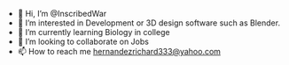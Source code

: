 - 👋 Hi, I’m @InscribedWar
- 👀 I’m interested in Development or 3D design software such as Blender.
- 🌱 I’m currently learning Biology in college
- 💞️ I’m looking to collaborate on Jobs
- 📫 How to reach me hernandezrichard333@yahoo.com

<!---
rich77889/rich77889 is a ✨ special ✨ repository because its `README.md` (this file) appears on your GitHub profile.
You can click the Preview link to take a look at your changes.
--->
